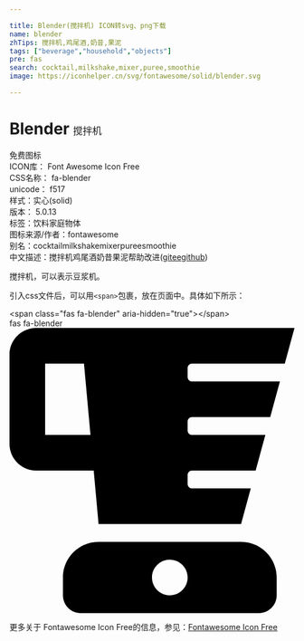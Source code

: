 ```yaml
---

title: Blender(搅拌机) ICON转svg、png下载
name: blender
zhTips: 搅拌机,鸡尾酒,奶昔,果泥
tags: ["beverage","household","objects"]
pre: fas
search: cocktail,milkshake,mixer,puree,smoothie
image: https://iconhelper.cn/svg/fontawesome/solid/blender.svg

---
```


# Blender  <small style="font-size: 60%;font-weight: 100">搅拌机</small>


<div class="detail-page">
<p>
<span><span class="badge-success badge">免费图标</span> </span>
<br/>
<span>
ICON库：
<span class="badge-secondary badge">Font Awesome Icon Free</span> 
</span>
<br/>
<span>
CSS名称：
<span class="badge-secondary badge">fa-blender</span> 
</span>
<br/>
<span>
unicode：
<span class="badge-secondary badge">f517</span> 
<copy-btn content='f517' btn-title=""></copy-btn>
<copy-btn :content='String.fromCodePoint(parseInt("f517", 16))' btn-title="复制U"></copy-btn>
</span><br/><span>样式：<span class="badge-light badge">实心(solid)</span></span>
<br/>
<span>
版本：
<span class="badge-secondary badge">5.0.13</span> 
</span><br/><span>标签：<span class="badge-light badge"><router-link to="/tags/beverage.html">饮料</router-link></span><span class="badge-light badge"><router-link to="/tags/household.html">家庭</router-link></span><span class="badge-light badge"><router-link to="/tags/objects.html">物体</router-link></span></span>
<br/>
<span>图标来源/作者：<span class="badge-light badge">fontawesome</span></span> 
<br/>
<span>别名：<span class="badge-light badge">cocktail</span><span class="badge-light badge">milkshake</span><span class="badge-light badge">mixer</span><span class="badge-light badge">puree</span><span class="badge-light badge">smoothie</span></span><br/><span class="zh-detail">中文描述：<span class="badge-primary badge">搅拌机</span><span class="badge-primary badge">鸡尾酒</span><span class="badge-primary badge">奶昔</span><span class="badge-primary badge">果泥</span><span class="help-link"><span>帮助改进</span>(<a href="https://gitee.com/liuwave/icon-helper/edit/master/json/fontawesome/solid/blender.json" target="_blank" rel="noopener noreferrer">gitee</a><a href="https://github.com/liuwave/icon-helper/edit/master/json/fontawesome/solid/blender.json" target="_blank" rel="noopener noreferrer">github</a></span>)</span><br/>
</p>
</div><div class="description description alert alert-light">搅拌机，可以表示豆浆机。</div>
<div class="alert alert-dark">
  <i class="fas fa-blender fa-xs"></i>
  <i class="fas fa-blender fa-sm"></i>
  <i class="fas fa-blender fa-lg"></i>
  <i class="fas fa-blender fa-2x"></i>
  <i class="fas fa-blender fa-3x"></i>
  <i class="fas fa-blender fa-5x"></i>
  <i class="fas fa-blender fa-7x"></i>
</div>
<div>
  <p>引入css文件后，可以用<code>&lt;span&gt;</code>包裹，放在页面中。具体如下所示：    
  </p>
  <div class="alert alert-primary" style="font-size: 14px">
    &lt;span class="fas fa-blender" aria-hidden="true"&gt;&lt;/span&gt;
    <copy-btn content='<span class="fas fa-blender" aria-hidden="true"></span>'></copy-btn>
  </div>
  <div class="alert alert-secondary">
    <i class="fas fa-blender"
    style="font-size: 24px"
    aria-hidden="true"></i> fas fa-blender
    <copy-btn content="fas fa-blender" btn-title="复制图标名称"></copy-btn>
  </div>
</div>
<div id="svg" class="svg-wrap">
<svg xmlns="http://www.w3.org/2000/svg" viewBox="0 0 512 512"><path d="M416 384H160c-35.35 0-64 28.65-64 64v32c0 17.67 14.33 32 32 32h320c17.67 0 32-14.33 32-32v-32c0-35.35-28.65-64-64-64zm-128 96c-17.67 0-32-14.33-32-32s14.33-32 32-32 32 14.33 32 32-14.33 32-32 32zm40-416h166.54L512 0H48C21.49 0 0 21.49 0 48v160c0 26.51 21.49 48 48 48h103.27l8.73 96h256l17.46-64H328c-4.42 0-8-3.58-8-8v-16c0-4.42 3.58-8 8-8h114.18l17.46-64H328c-4.42 0-8-3.58-8-8v-16c0-4.42 3.58-8 8-8h140.36l17.46-64H328c-4.42 0-8-3.58-8-8V72c0-4.42 3.58-8 8-8zM64 192V64h69.82l11.64 128H64z"/></svg>
</div>
<detail full-name='fa-blender'></detail>

<Vssue title="关于“Blender”的评论" />
    
<div><p>更多关于  Fontawesome Icon Free的信息，参见：<a target="_blank" href="https://iconhelper.cn/fontawesome.html">Fontawesome Icon Free</a>
</p></div>

